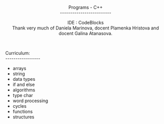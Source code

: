 <p align="center">
Programs - C++<br>
-------------------------
</p>
<p align="center">
IDE : CodeBlocks <br>
Thank very much of Daniela Marinova, docent Plamenka Hristova and docent Galina Atanasova.
</p>
<!-- <p align="center"> -->
<br>
<p>Curriculum:<br>
-----------------
</p>
<ul>
  <li>arrays</li>
  <li>string</li>
  <li>data types</li>
  <li>if and else</li>
  <li>algorithms</li>
  <li>type char</li>
  <li>word processing</li>
  <li>cycles</li>
  <li>functions</li>
  <li>structures</li>
</ul>
<!-- </p> -->
</p>
